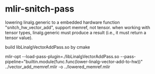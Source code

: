 # mlir-snitch-pass
lowering linalg.generic to a embedded hardware function "snitch_hw_vector_add", support memref, not tensor.
when working with tensor types, linalg.generic must produce a result (i.e., it must return a tensor value).

build libLinalgVectorAddPass.so by cmake

mlir-opt --load-pass-plugin=./libLinalgVectorAddPass.so --pass-pipeline="builtin.module(func.func(lower-linalg-vector-add-to-hw))" ../vector_add_memref.mlir -o ../lowered_memref.mlir
